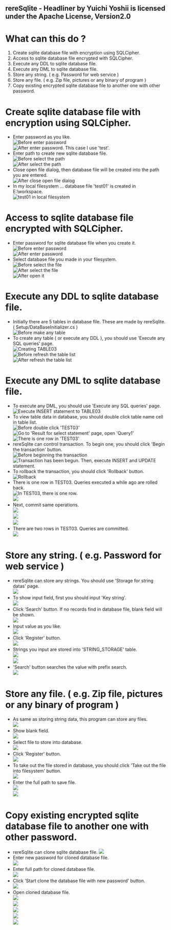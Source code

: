 ## rereSqlite - Headliner by Yuichi Yoshii is licensed under the Apache License, Version2.0

# What can this do ?
1. Create sqlite database file with encryption using SQLCipher.
1. Access to sqlite database file encrypted with SQLCipher.
1. Execute any DDL to sqlite database file.
1. Execute any DML to sqlite database file.
1. Store any string. ( e.g. Password for web service )
1. Store any file. ( e.g. Zip file, pictures or any binary of program )
1. Copy existing encrypted sqlite database file to another one with other password.

# Create sqlite database file with encryption using SQLCipher.
- Enter password as you like.  
![Before enter password](https://github.com/YuhichYOC/rereSqlite---Headliner/blob/master/screen/01/1.PNG?raw=true)  
![After enter password. This case I use 'test'.](https://github.com/YuhichYOC/rereSqlite---Headliner/blob/master/screen/01/2.PNG?raw=true)  
- Enter path to create new sqlite database file.  
![Before select the path](https://github.com/YuhichYOC/rereSqlite---Headliner/blob/master/screen/01/3.PNG?raw=true)  
![After select the path](https://github.com/YuhichYOC/rereSqlite---Headliner/blob/master/screen/01/4.PNG?raw=true)  
- Close open file dialog, then database file will be created into the path you are entered.  
![After close open file dialog](https://github.com/YuhichYOC/rereSqlite---Headliner/blob/master/screen/01/5.PNG?raw=true)  
- In my local filesystem ... database file 'test01' is created in E:\workspace.  
![test01 in local filesystem](https://github.com/YuhichYOC/rereSqlite---Headliner/blob/master/screen/01/6.PNG?raw=true)  

# Access to sqlite database file encrypted with SQLCipher.
- Enter password for sqlite database file when you create it.  
![Before enter password](https://github.com/YuhichYOC/rereSqlite---Headliner/blob/master/screen/02/1.PNG?raw=true)  
![After enter password](https://github.com/YuhichYOC/rereSqlite---Headliner/blob/master/screen/02/2.PNG?raw=true)  
- Select database file you made in your filesystem.  
![Before select the file](https://github.com/YuhichYOC/rereSqlite---Headliner/blob/master/screen/02/3.PNG?raw=true)  
![After select the file](https://github.com/YuhichYOC/rereSqlite---Headliner/blob/master/screen/02/4.PNG?raw=true)  
![After open it](https://github.com/YuhichYOC/rereSqlite---Headliner/blob/master/screen/02/5.PNG?raw=true)  

# Execute any DDL to sqlite database file.
- Initially there are 5 tables in database file. These are made by rereSqlite. ( Setup/DataBaseInitializer.cs )  
![Before make any table](https://github.com/YuhichYOC/rereSqlite---Headliner/blob/master/screen/03/2.PNG?raw=true)  
- To create any table ( or execute any DDL ), you should use 'Execute any SQL queries' page.  
![Creating TABLE03](https://github.com/YuhichYOC/rereSqlite---Headliner/blob/master/screen/03/3.PNG?raw=true)  
![Before refresh the table list](https://github.com/YuhichYOC/rereSqlite---Headliner/blob/master/screen/03/4.PNG?raw=true)  
![After refresh the table list](https://github.com/YuhichYOC/rereSqlite---Headliner/blob/master/screen/03/5.PNG?raw=true)  

# Execute any DML to sqlite database file.
- To execute any DML, you should use 'Execute any SQL queries' page.  
![Execute INSERT statement to TABLE03](https://github.com/YuhichYOC/rereSqlite---Headliner/blob/master/screen/04/1.PNG?raw=true)  
- To view table data in database, you should double click table name cell in table list.  
![Before double click 'TEST03'](https://github.com/YuhichYOC/rereSqlite---Headliner/blob/master/screen/04/2.PNG?raw=true)  
![Go to 'Result for select statement' page, open 'Query1'](https://github.com/YuhichYOC/rereSqlite---Headliner/blob/master/screen/04/3.PNG?raw=true)  
![There is one row in 'TEST03'](https://github.com/YuhichYOC/rereSqlite---Headliner/blob/master/screen/04/4.PNG?raw=true)  
- rereSqlite can control transaction. To begin one, you should click 'Begin the transaction' button.  
![Before beginning the transaction](https://github.com/YuhichYOC/rereSqlite---Headliner/blob/master/screen/04/5.PNG?raw=true)  
![Transaction has been begun. Then, execute INSERT and UPDATE statement.](https://github.com/YuhichYOC/rereSqlite---Headliner/blob/master/screen/04/6.PNG?raw=true)  
- To rollback the transaction, you should click 'Rollback' button.  
![Rollback](https://github.com/YuhichYOC/rereSqlite---Headliner/blob/master/screen/04/7.PNG?raw=true)  
- There is one row in TEST03. Queries executed a while ago are rolled back.  
![In TEST03, there is one row.](https://github.com/YuhichYOC/rereSqlite---Headliner/blob/master/screen/04/8.PNG?raw=true)  
![](https://github.com/YuhichYOC/rereSqlite---Headliner/blob/master/screen/04/9.PNG?raw=true)  
- Next, commit same operations.  
![](https://github.com/YuhichYOC/rereSqlite---Headliner/blob/master/screen/04/10.PNG?raw=true)  
![](https://github.com/YuhichYOC/rereSqlite---Headliner/blob/master/screen/04/11.PNG?raw=true)  
![](https://github.com/YuhichYOC/rereSqlite---Headliner/blob/master/screen/04/12.PNG?raw=true)  
- There are two rows in TEST03. Queries are committed.  
![](https://github.com/YuhichYOC/rereSqlite---Headliner/blob/master/screen/04/12.PNG?raw=true)  

# Store any string. ( e.g. Password for web service )
- rereSqlite can store any strings. You should use 'Storage for string datas' page.  
![](https://github.com/YuhichYOC/rereSqlite---Headliner/blob/master/screen/05/1.PNG?raw=true)  
- To show input field, first you should input 'Key string'.  
![](https://github.com/YuhichYOC/rereSqlite---Headliner/blob/master/screen/05/2.PNG?raw=true)  
- Click 'Search' button. If no records find in database file, blank field will be shown.  
![](https://github.com/YuhichYOC/rereSqlite---Headliner/blob/master/screen/05/3.PNG?raw=true)  
- Input value as you like.  
![](https://github.com/YuhichYOC/rereSqlite---Headliner/blob/master/screen/05/4.PNG?raw=true)  
- Click 'Register' button.  
![](https://github.com/YuhichYOC/rereSqlite---Headliner/blob/master/screen/05/5.PNG?raw=true)  
- Strings you input are stored into 'STRING_STORAGE' table.  
![](https://github.com/YuhichYOC/rereSqlite---Headliner/blob/master/screen/05/6.PNG?raw=true)  
![](https://github.com/YuhichYOC/rereSqlite---Headliner/blob/master/screen/05/7.PNG?raw=true)  
- 'Search' button searches the value with prefix search.  
![](https://github.com/YuhichYOC/rereSqlite---Headliner/blob/master/screen/05/8.PNG?raw=true)  

# Store any file. ( e.g. Zip file, pictures or any binary of program )
- As same as storing string data, this program can store any files.  
![](https://github.com/YuhichYOC/rereSqlite---Headliner/blob/master/screen/06/1.PNG?raw=true)  
- Show blank field.  
![](https://github.com/YuhichYOC/rereSqlite---Headliner/blob/master/screen/06/2.PNG?raw=true)  
- Select file to store into database.  
![](https://github.com/YuhichYOC/rereSqlite---Headliner/blob/master/screen/06/3.PNG?raw=true)  
- Click 'Register' button.  
![](https://github.com/YuhichYOC/rereSqlite---Headliner/blob/master/screen/06/4.PNG?raw=true)  
- To take out the file stored in database, you should click 'Take out the file into filesystem' button.  
![](https://github.com/YuhichYOC/rereSqlite---Headliner/blob/master/screen/06/5.PNG?raw=true)  
- Enter the full path to save file.  
![](https://github.com/YuhichYOC/rereSqlite---Headliner/blob/master/screen/06/6.PNG?raw=true)  
![](https://github.com/YuhichYOC/rereSqlite---Headliner/blob/master/screen/06/7.PNG?raw=true)  

# Copy existing encrypted sqlite database file to another one with other password.
- rereSqlite can clone sqlite database file.
![](https://github.com/YuhichYOC/rereSqlite---Headliner/blob/master/screen/07/1.PNG?raw=true)  
- Enter new password for cloned database file.  
![](https://github.com/YuhichYOC/rereSqlite---Headliner/blob/master/screen/07/2.PNG?raw=true)  
- Enter full path for cloned database file.  
![](https://github.com/YuhichYOC/rereSqlite---Headliner/blob/master/screen/07/3.PNG?raw=true)  
- Click 'Start clone the database file with new password' button.  
![](https://github.com/YuhichYOC/rereSqlite---Headliner/blob/master/screen/07/4.PNG?raw=true)  
- Open cloned database file.  
![](https://github.com/YuhichYOC/rereSqlite---Headliner/blob/master/screen/07/5.PNG?raw=true)  
![](https://github.com/YuhichYOC/rereSqlite---Headliner/blob/master/screen/07/6.PNG?raw=true)  
![](https://github.com/YuhichYOC/rereSqlite---Headliner/blob/master/screen/07/7.PNG?raw=true)  
![](https://github.com/YuhichYOC/rereSqlite---Headliner/blob/master/screen/07/8.PNG?raw=true)  
![](https://github.com/YuhichYOC/rereSqlite---Headliner/blob/master/screen/07/9.PNG?raw=true)  
